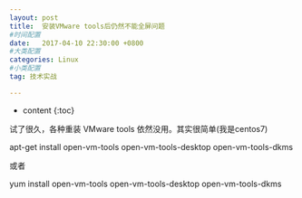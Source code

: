 ```yaml
---
layout: post
title:  安装VMware tools后仍然不能全屏问题
#时间配置
date:   2017-04-10 22:30:00 +0800
#大类配置
categories: Linux
#小类配置
tag: 技术实战

---
```


* content
{:toc}

试了很久，各种重装 VMware tools 依然没用。其实很简单(我是centos7)

apt-get install open-vm-tools open-vm-tools-desktop open-vm-tools-dkms

或者

yum install open-vm-tools open-vm-tools-desktop open-vm-tools-dkms

